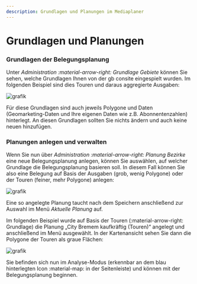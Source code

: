 ```yaml
---
description: Grundlagen und Planungen im Mediaplaner
---
```


# Grundlagen und Planungen

### Grundlagen der Belegungsplanung
Unter *Administration :material-arrow-right: Grundlage Gebiete* können Sie sehen, welche Grundlagen Ihnen von der gb consite eingespielt wurden. Im folgenden Beispiel sind dies Touren und daraus aggregierte Ausgaben:

![grafik](https://user-images.githubusercontent.com/99329016/230011444-b3c79238-bf18-4ed0-9724-7c515c152dff.png)
 

Für diese Grundlagen sind auch jeweils Polygone und Daten (Geomarketing-Daten und Ihre eigenen Daten wie z.B. Abonnentenzahlen) hinterlegt.
An diesen Grundlagen sollten Sie nichts ändern und auch keine neuen hinzufügen.

### Planungen anlegen und verwalten

Wenn Sie nun über *Administration :material-arrow-right: Planung Bezirke* eine neue Belegungsplanung anlegen, können Sie auswählen, auf welcher Grundlage die Belegungsplanung basieren soll. In diesem Fall können Sie also eine Belegung auf Basis der Ausgaben (grob, wenig Polygone) oder der Touren (feiner, mehr Polygone) anlegen:

 ![grafik](https://user-images.githubusercontent.com/99329016/230011569-2bddc5b2-e6d6-477d-aa8b-a564f7f06a97.png)


Eine so angelegte Planung taucht nach dem Speichern anschließend zur Auswahl im Menü *Aktuelle Planung* auf.

Im folgenden Beispiel wurde auf Basis der Touren (:material-arrow-right: Grundlage) die Planung „City Bremem kaufkräftig (Touren)“ angelegt und anschließend im Menü ausgewählt. In der Kartenansicht sehen Sie dann die Polygone der Touren als graue Flächen:

![grafik](https://user-images.githubusercontent.com/99329016/230011645-ec73211e-6e97-4931-a5ef-79c4b6dc80f3.png)

 
Sie befinden sich nun im Analyse-Modus (erkennbar an dem blau hinterlegten Icon :material-map: in der Seitenleiste) und können mit der Belegungsplanung beginnen.


 
